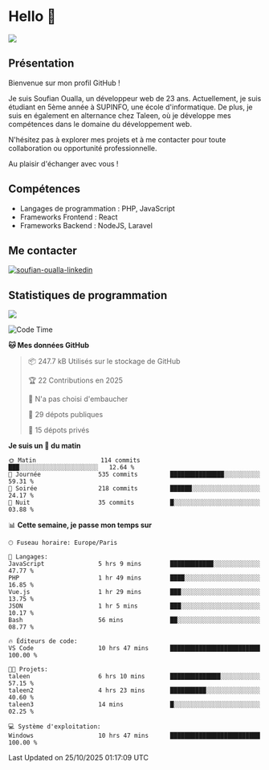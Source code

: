 # Hello 👋

![](https://komarev.com/ghpvc/?username=OSoufian&color=1a1b27)

## Présentation

Bienvenue sur mon profil GitHub !

Je suis Soufian Oualla, un développeur web de 23 ans. Actuellement, je suis étudiant en 5ème année à SUPINFO, une école d'informatique. De plus, je suis en également en alternance chez Taleen, où je développe mes compétences dans le domaine du développement web.

N'hésitez pas à explorer mes projets et à me contacter pour toute collaboration ou opportunité professionnelle.

Au plaisir d'échanger avec vous !

## Compétences

- Langages de programmation : PHP, JavaScript
- Frameworks Frontend : React
- Frameworks Backend : NodeJS, Laravel

## Me contacter

<p>
<a href="https://www.linkedin.com/in/soufian-oualla/" target="_blank"><img align="center" src="https://img.shields.io/badge/-LinkedIn-0077B5?style=for-the-badge&logo=Linkedin&logoColor=white" alt="soufian-oualla-linkedin"/></a>

## Statistiques de programmation

<a href="https://github-readme-stats.vercel.app/api/top-langs/?username=OSoufian&layout=compact">
  <img align="center" src="https://github-readme-stats.vercel.app/api/top-langs/?username=OSoufian&layout=compact"/>
</a>

<br />

<!--START_SECTION:waka-->
![Code Time](http://img.shields.io/badge/Code%20Time-611%20hrs%2037%20mins-blue)

**🐱 Mes données GitHub** 

> 📦 247.7 kB Utilisés sur le stockage de GitHub 
 > 
> 🏆 22 Contributions en 2025
 > 
> 🚫 N'a pas choisi d'embaucher
 > 
> 📜 29 dépots publiques 
 > 
> 🔑 15 dépots privés 
 > 
**Je suis un 🐤 du matin** 

```text
🌞 Matin                  114 commits         ███░░░░░░░░░░░░░░░░░░░░░░   12.64 % 
🌆 Journée                535 commits         ███████████████░░░░░░░░░░   59.31 % 
🌃 Soirée                 218 commits         ██████░░░░░░░░░░░░░░░░░░░   24.17 % 
🌙 Nuit                   35 commits          █░░░░░░░░░░░░░░░░░░░░░░░░   03.88 % 
```


📊 **Cette semaine, je passe mon temps sur** 

```text
🕑︎ Fuseau horaire: Europe/Paris

💬 Langages: 
JavaScript               5 hrs 9 mins        ████████████░░░░░░░░░░░░░   47.77 % 
PHP                      1 hr 49 mins        ████░░░░░░░░░░░░░░░░░░░░░   16.85 % 
Vue.js                   1 hr 29 mins        ███░░░░░░░░░░░░░░░░░░░░░░   13.75 % 
JSON                     1 hr 5 mins         ███░░░░░░░░░░░░░░░░░░░░░░   10.17 % 
Bash                     56 mins             ██░░░░░░░░░░░░░░░░░░░░░░░   08.77 % 

🔥 Éditeurs de code: 
VS Code                  10 hrs 47 mins      █████████████████████████   100.00 % 

🐱‍💻 Projets: 
taleen                   6 hrs 10 mins       ██████████████░░░░░░░░░░░   57.15 % 
taleen2                  4 hrs 23 mins       ██████████░░░░░░░░░░░░░░░   40.60 % 
taleen3                  14 mins             █░░░░░░░░░░░░░░░░░░░░░░░░   02.25 % 

💻 Système d'exploitation: 
Windows                  10 hrs 47 mins      █████████████████████████   100.00 % 
```


 Last Updated on 25/10/2025 01:17:09 UTC
<!--END_SECTION:waka-->

